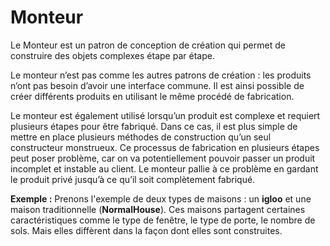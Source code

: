 # Monteur

Le Monteur est un patron de conception de création qui permet de construire des objets complexes étape par étape.

Le monteur n’est pas comme les autres patrons de création : les produits n’ont pas besoin d’avoir une interface commune. Il est ainsi possible de créer différents produits en utilisant le même procédé de fabrication.

Le monteur est également utilisé lorsqu’un produit est complexe et requiert plusieurs étapes pour être fabriqué. Dans ce cas, il est plus simple de mettre en place plusieurs méthodes de construction qu’un seul constructeur monstrueux. Ce processus de fabrication en plusieurs étapes peut poser problème, car on va potentiellement pouvoir passer un produit incomplet et instable au client. Le monteur pallie à ce problème en gardant le produit privé jusqu’à ce qu’il soit complètement fabriqué.

**Exemple :** Prenons l'exemple de deux types de maisons : un **igloo** et une maison traditionnelle (**NormalHouse**). Ces maisons partagent certaines caractéristiques comme le type de fenêtre, le type de porte, le nombre de sols. Mais elles diffèrent dans la façon dont elles sont construites.